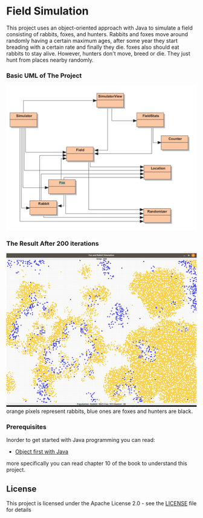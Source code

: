 # Field Simulation

This project uses an object-oriented approach with Java to simulate a field
consisting of rabbits, foxes, and hunters.
Rabbits and foxes move around randomly having a certain maximum ages, after some year they start
breading with a certain rate and finally they die. foxes also should
eat rabbits to stay alive. However, hunters don't move, breed or die. They just
hunt from places nearby randomly.

### Basic UML of The Project
![uml](Pics/uml.png)

### The Result After 200 iterations
![last iteration](Pics/final.png)
orange pixels represent rabbits, blue ones are foxes and hunters are black.
### Prerequisites
Inorder to get started with Java programming you can read:
* [Object first with Java](https://www.academia.edu/39217681/Objects_First_with_Java_5th_Edition)

more specifically you can read chapter 10 of the book to understand this project.

## License
This project is licensed under the Apache License 2.0 - see the [LICENSE](LICENSE) file for details
